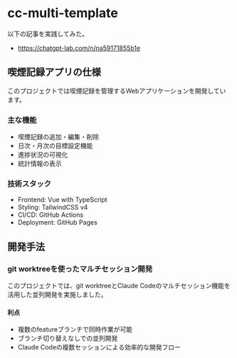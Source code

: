 # cc-multi-template
以下の記事を実践してみた。
- https://chatgpt-lab.com/n/na59171855b1e

## 喫煙記録アプリの仕様

このプロジェクトでは喫煙記録を管理するWebアプリケーションを開発しています。

### 主な機能
- 喫煙記録の追加・編集・削除
- 日次・月次の目標設定機能
- 進捗状況の可視化
- 統計情報の表示

### 技術スタック
- Frontend: Vue with TypeScript
- Styling: TailwindCSS v4
- CI/CD: GitHub Actions
- Deployment: GitHub Pages

## 開発手法

### git worktreeを使ったマルチセッション開発

このプロジェクトでは、git worktreeとClaude Codeのマルチセッション機能を活用した並列開発を実施しました。

#### 利点
- 複数のfeatureブランチで同時作業が可能
- ブランチ切り替えなしでの並列開発
- Claude Codeの複数セッションによる効率的な開発フロー
